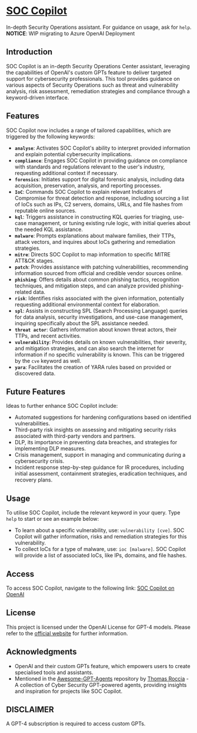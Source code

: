 # [SOC Copilot](https://chat.openai.com/g/g-qvSadylbt-soc-copilot)

In-depth Security Operations assistant. For guidance on usage, ask for `help`. **NOTICE**: WIP migrating to Azure OpenAI Deployment 

## Introduction

SOC Copilot is an in-depth Security Operations Center assistant, leveraging the capabilities of OpenAI's custom GPTs feature to deliver targeted support for cybersecurity professionals. This tool provides guidance on various aspects of Security Operations such as threat and vulnerability analysis, risk assessment, remediation strategies and compliance through a keyword-driven interface.

## Features

SOC Copilot now includes a range of tailored capabilities, which are triggered by the following keywords:

- **`analyse`**: Activates SOC Copilot's ability to interpret provided information and explain potential cybersecurity implications.
- **`compliance`**: Engages SOC Copilot in providing guidance on compliance with standards and regulations relevant to the user's industry, requesting additional context if necessary.
- **`forensics`**: Initiates support for digital forensic analysis, including data acquisition, preservation, analysis, and reporting processes.
- **`IoC`**: Commands SOC Copilot to explain relevant Indicators of Compromise for threat detection and response, including sourcing a list of IoCs such as IPs, C2 servers, domains, URLs, and file hashes from reputable online sources.
- **`kql`**: Triggers assistance in constructing KQL queries for triaging, use-case management, or tuning existing rule logic, with initial queries about the needed KQL assistance.
- **`malware`**: Prompts explanations about malware families, their TTPs, attack vectors, and inquires about IoCs gathering and remediation strategies.
- **`mitre`**: Directs SOC Copilot to map information to specific MITRE ATT&CK stages.
- **`patch`**: Provides assistance with patching vulnerabilities, recommending information sourced from official and credible vendor sources online.
- **`phishing`**: Offers details about common phishing tactics, recognition techniques, and mitigation steps, and can analyze provided phishing-related data.
- **`risk`**: Identifies risks associated with the given information, potentially requesting additional environmental context for elaboration.
- **`spl`**: Assists in constructing SPL (Search Processing Language) queries for data analysis, security investigations, and use-case management, inquiring specifically about the SPL assistance needed.
- **`threat actor`**: Gathers information about known threat actors, their TTPs, and recent activities.
- **`vulnerability`**: Provides details on known vulnerabilities, their severity, and mitigation strategies, and can also search the internet for information if no specific vulnerability is known. This can be triggered by the `cve` keyword as well.
- **`yara`**: Facilitates the creation of YARA rules based on provided or discovered data.

## Future Features

Ideas to further enhance SOC Copilot include:

- Automated suggestions for hardening configurations based on identified vulnerabilities.
- Third-party risk insights on assessing and mitigating security risks associated with third-party vendors and partners.
- DLP, its importance in preventing data breaches, and strategies for implementing DLP measures.
- Crisis management, support in managing and communicating during a cybersecurity crisis.
- Incident response step-by-step guidance for IR procedures, including initial assessment, containment strategies, eradication techniques, and recovery plans.

## Usage

To utilise SOC Copilot, include the relevant keyword in your query. Type `help` to start or see an example below:

- To learn about a specific vulnerability, use: `vulnerability [cve]`. SOC Copilot will gather information, risks and remediation strategies for this vulnerability.
- To collect IoCs for a type of malware, use: `ioc [malware]`. SOC Copilot will provide a list of associated IoCs, like IPs, domains, and file hashes.

## Access

To access SOC Copilot, navigate to the following link: [SOC Copilot on OpenAI](https://chat.openai.com/g/g-qvSadylbt-soc-copilot)

## License

This project is licensed under the OpenAI License for GPT-4 models. Please refer to the [official website](https://openai.com/) for further information. 

## Acknowledgments

- OpenAI and their custom GPTs feature, which empowers users to create specialised tools and assistants.
- Mentioned in the [Awesome-GPT-Agents](https://github.com/fr0gger/Awesome-GPT-Agents) repository by [Thomas Roccia](https://github.com/fr0gger) - A collection of Cyber Security GPT-powered agents, providing insights and inspiration for projects like SOC Copilot.

## DISCLAIMER

A GPT-4 subscription is required to access custom GPTs.
